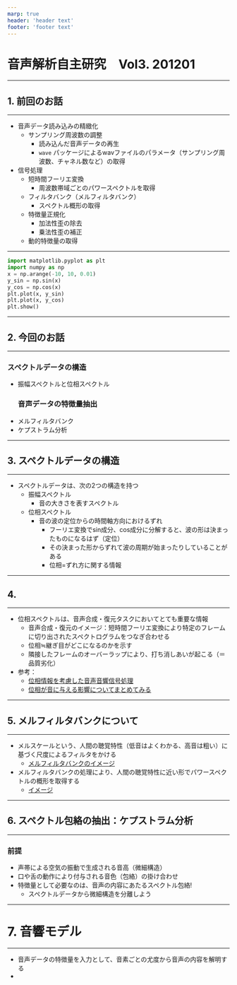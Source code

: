 ```yaml
---
marp: true
header: 'header text'
footer: 'footer text'
---
```

# 音声解析自主研究　Vol3. 201201
---
## 1. 前回のお話
---
- 音声データ読み込みの精緻化
  - サンプリング周波数の調整
    - 読み込んだ音声データの再生
    - `wave` パッケージによるwavファイルのパラメータ（サンプリング周波数、チャネル数など）の取得
- 信号処理
  - 短時間フーリエ変換
    - 周波数帯域ごとのパワースペクトルを取得
  - フィルタバンク（メルフィルタバンク）
    - スペクトル概形の取得
  - 特徴量正規化
    - 加法性歪の除去
    - 乗法性歪の補正
  - 動的特徴量の取得
---
```python {cmd=true matplotlib=true}
import matplotlib.pyplot as plt
import numpy as np
x = np.arange(-10, 10, 0.01)
y_sin = np.sin(x)
y_cos = np.cos(x)
plt.plot(x, y_sin)
plt.plot(x, y_cos)
plt.show()
```
---
## 2. 今回のお話
---
### スペクトルデータの構造
- 振幅スペクトルと位相スペクトル
  ### 音声データの特徴量抽出 
- メルフィルタバンク
- ケプストラム分析
---
## 3. スペクトルデータの構造
---
- スペクトルデータは、次の2つの構造を持つ
    - 振幅スペクトル
        - 音の大きさを表すスペクトル
    - 位相スペクトル
        - 音の波の定位からの時間軸方向におけるずれ
            - フーリエ変換でsin成分、cos成分に分解すると、波の形は決まったものになるはず（定位）
            - その決まった形からずれて波の周期が始まったりしていることがある
            - 位相=ずれ方に関する情報
---
## 4. 
---
- 位相スペクトルは、音声合成・復元タスクにおいてとても重要な情報
    - 音声合成・復元のイメージ：短時間フーリエ変換により特定のフレームに切り出されたスペクトログラムをつなぎ合わせる
    - 位相≒継ぎ目がどこになるのかを示す
    - 隣接したフレームのオーバーラップにより、打ち消しあいが起こる（＝品質劣化）
- 参考：
  - [位相情報を考慮した音声音響信号処理](https://www.jstage.jst.go.jp/article/jasj/75/3/75_125/_pdf)
  - [位相が音に与える影響についてまとめてみる](https://audio-seion.com/phase-description/)
---
## 5. メルフィルタバンクについて
---
- メルスケールという、人間の聴覚特性（低音はよくわかる、高音は粗い）に基づく尺度によるフィルタをかける
  - [メルフィルタバンクのイメージ](https://qiita.com/tmtakashi_dist/items/eecb705ea48260db0b62)
- メルフィルタバンクの処理により、人間の聴覚特性に近い形でパワースペクトルの概形を取得する
  - [イメージ](http://abcpedia.acoustics.jp/acoustic_feature_2.pdf)
---
## 6. スペクトル包絡の抽出：ケプストラム分析
---
### 前提
- 声帯による空気の振動で生成される音高（微細構造）
- 口や舌の動作により付与される音色（包絡）の掛け合わせ
- 特徴量として必要なのは、音声の内容にあたるスペクトル包絡!
    - スペクトルデータから微細構造を分離しよう
---
# 7. 音響モデル
---
- 音声データの特徴量を入力として、音素ごとの尤度から音声の内容を解明する
- 










